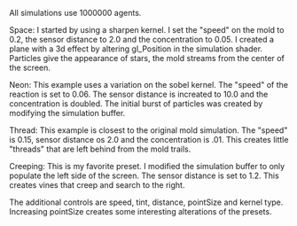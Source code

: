 All simulations use 1000000 agents.

Space: I started by using a sharpen kernel. I set the "speed" on the mold to 0.2, the sensor distance to 2.0
and the concentration to 0.05. I created a plane with a 3d effect by altering gl_Position in the simulation shader. Particles give the appearance of stars, the mold streams from the center of the screen.

Neon: This example uses a variation on the sobel kernel. The "speed" of the reaction is set to 0.06.
The sensor distance is increated to 10.0 and the concentration is doubled. The initial burst of particles was created by modifying the simulation buffer.

Thread: This example is closest to the original mold simulation.  The "speed" is 0.15, sensor distance os 2.0
and the concentration is .01. This creates little "threads" that are left behind from the mold trails.

Creeping: This is my favorite preset. I modified the simulation buffer to only populate the left side of the screen. The sensor distance is set to 1.2. This creates vines that creep and search to the right.

The additional controls are speed, tint, distance, pointSize and kernel type. Increasing pointSize creates some interesting alterations of the presets.


